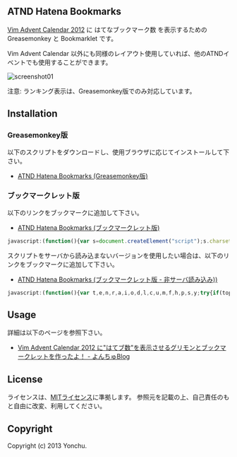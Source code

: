 ATND Hatena Bookmarks
---------------------

[Vim Advent Calendar 2012](http://atnd.org/events/33746) に はてなブックマーク数 を表示するための Greasemonkey と Bookmarklet です。

Vim Advent Calendar 以外にも同様のレイアウト使用していれば、他のATNDイベントでも使用することができます。

![screenshot01](https://raw.github.com/yonchu/atnd-hatena-bookmarks/master/img/screenshot01.png)

注意: ランキング表示は、Greasemonkey版でのみ対応しています。

## Installation

### Greasemonkey版

以下のスクリプトをダウンロードし、使用ブラウザに応じてインストールして下さい。

- [ATND Hatena Bookmarks (Greasemonkey版)](https://github.com/yonchu/atnd-hatena-bookmarks/raw/master/atnd-hatebu.user.js)

### ブックマークレット版

以下のリンクをブックマークに追加して下さい。

- <a href='javascript:(function(){var s=document.createElement("script");s.charset="UTF-8";s.src="https://github.com/yonchu/atnd-hatena-bookmarks/raw/master/atnd-hatebu-min.user.js";document.body.appendChild(s)})();' target="_blank">ATND Hatena Bookmarks (ブックマークレット版)</a>

```javascript
javascript:(function(){var s=document.createElement("script");s.charset="UTF-8";s.src="https://github.com/yonchu/atnd-hatena-bookmarks/raw/master/atnd-hatebu-min.user.js";document.body.appendChild(s)})();
```

スクリプトをサーバから読み込まないバージョンを使用したい場合は、以下のリンクをブックマークに追加して下さい。

- <a href='javascript:(function(){var t,e,n,r,a,i,o,d,l,c,u,m,f,h,p,s,y;try{if(top!==self){throw 0}}catch(b){i=b;return}t=function(t){var e,n;if(typeof GM_addStyle!=="undefined"&&GM_addStyle!==null){GM_addStyle(t);return}n=document.createElement("style");n.setAttribute("type","text/css");n.setAttribute("media","screen");n.appendChild(document.createTextNode(t));e=document.getElementsByTagName("head")[0];return e.appendChild(n)};r=function(){var t,e;t="http://b.st-hatena.com/entry/image/";e=document.createElement("img");e.className="hatebu";return function(n){var r;r=e.cloneNode();r.setAttribute("src",t+n);return r}}();a=".hatebu{padding-bottom: 2px !important; margin-left: 5px !important;}";t(a);u=document.querySelectorAll("#post-body table tr");for(f=0,p=u.length;f<p;f++){c=u[f];e=null;y=c.children;for(h=0,s=y.length;h<s;h++){l=y[h];n=l.firstChild;if(!n){continue}d=n.tagName;if(!(d&&d==="a"||d==="A")){continue}e=n;break}if(!e){continue}m=e.href;if(!m){continue}o=r(m);l.appendChild(o)}})();' target="_blank">ATND Hatena Bookmarks (ブックマークレット版 - 非サーバ読み込み))</a>

```javascript
javascript:(function(){var t,e,n,r,a,i,o,d,l,c,u,m,f,h,p,s,y;try{if(top!==self){throw 0}}catch(b){i=b;return}t=function(t){var e,n;if(typeof GM_addStyle!=="undefined"&&GM_addStyle!==null){GM_addStyle(t);return}n=document.createElement("style");n.setAttribute("type","text/css");n.setAttribute("media","screen");n.appendChild(document.createTextNode(t));e=document.getElementsByTagName("head")[0];return e.appendChild(n)};r=function(){var t,e;t="http://b.st-hatena.com/entry/image/";e=document.createElement("img");e.className="hatebu";return function(n){var r;r=e.cloneNode();r.setAttribute("src",t+n);return r}}();a=".hatebu{padding-bottom: 2px !important; margin-left: 5px !important;}";t(a);u=document.querySelectorAll("#post-body table tr");for(f=0,p=u.length;f<p;f++){c=u[f];e=null;y=c.children;for(h=0,s=y.length;h<s;h++){l=y[h];n=l.firstChild;if(!n){continue}d=n.tagName;if(!(d&&d==="a"||d==="A")){continue}e=n;break}if(!e){continue}m=e.href;if(!m){continue}o=r(m);l.appendChild(o)}})();
```

## Usage

詳細は以下のページを参照下さい。

- [Vim Advent Calendar 2012 に"はてブ数"を表示させるグリモンとブックマークレットを作ったよ！ - よんちゅBlog](http://yonchu.hatenablog.com/entry/2013/06/15/234037)

## License

ライセンスは、[MITライセンス](http://www.opensource.org/licenses/mit-license.php)に準拠します。
参照元を記載の上、自己責任のもと自由に改変、利用してください。


## Copyright

Copyright (c) 2013 Yonchu.
